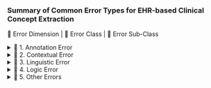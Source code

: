 ### Summary of Common Error Types for EHR-based Clinical Concept Extraction

📂 Error Dimension | 📄 Error Class | 🔸 Error Sub-Class

<details>
<summary>📂 1. Annotation Error</summary>

_Definition:_ Human error occurred during corpus annotation, which is a process involving the manual review, judgment, marking, and labeling of linguistic and clinical concepts from unstructured text.

- 📄 **1.1. Missing annotation**
  _Definition:_ Annotators fail to capture concepts due to human errors.
  _Example (delirium):_

  - Confusion/Disorientation Hendrich: Yes
  - Best Verbal Response Glasgow: Confused

- 📄 **1.2. Guideline error**
  _Definition:_ Errors occur due to conflicts between the NLP definition and the annotation guideline definition. For example, the version of the guideline does not align with the NLP version.
  _Example (delirium):_

  - Guideline definition: encephalopathy = delirium positive
  - NLP definition: encephalopathy = CAM_D

- 📄 **1.3. Misclassification**
  _Definition:_ Annotators captured incorrect concepts due to human errors.
  _Example (delirium):_
  - Screening for delirium = delirium (positive)
    -> Incorrect, screening for delirium should be marked as delirium (exclusion)

</details>

<details>
<summary>📂 2. Contextual Error</summary>

_Definition:_ Information found in the context of the condition that modifies individual clinical conditions.

- 📄 **2.1. Absence of context**
  _Definition:_ NLP model falsely or partially captures concepts due to a lack of enough context to determine the certainty, status, and subject of the expression.
  _Example (delirium):_

  - ‘Confusion’ (occurs as a single concept without context)
    _Correction:_
  - Patient has a constant confused look displayed on his/her face.

- 📄 **2.2. Certainty**
  _Definition:_ NLP model falsely captures concepts due to incorrectly judging grade (within the power or capacity of someone or something), possible, probable-related terms or expressions.

  - 🔸 **2.2.1. Differential diagnosis**
    _Definition:_ Description that documents a process where clinicians consider various possible conditions or diseases that could explain a patient's symptoms before making a final diagnosis.
    _Example (SBI):_

    - One potential differential diagnosis for silent infarction could include other causes of neurological symptoms such as migraine with aura, transient ischemic attack (TIA), or small fiber neuropathy

  - 🔸 **2.2.2. Hypothetical language**
    _Definition:_ Hypothesis-related concepts or expressions.
    _Example (delirium):_

    - Patient would have delirium if the CAM screening test comes out positive

  - 🔸 **2.2.3. Medical Grading**
    _Definition:_ A model incorrectly classifies concepts due to an erroneous assessment of grade, which pertains to the ability or capacity of someone or something.
    _Example (WMD):_

    - Moderate scattered deep and subcortical punctate white matter
    - Abnormal low- density in the right parietal periventricular white matter

  - 🔸 **2.2.4. Negation**
    _Definition:_ NLP model falsely captures concepts due to incorrectly judging negation-related (contradiction or denial of something) terms or expressions.
    _Example (delirium):_

    - Not able to be easily aroused
    - Patient does not have encephalopathy.
    - No history of confusion

  - 🔸 **2.2.5. Possible and probable language**
    _Definition:_ NLP model falsely captures concepts due to incorrectly interpreting possible, probable-related terms or expressions.
    _Example (WMD):_
    - Likely/probable focus of nonspecific white matter disease
    - Possibility of demyelinating disease

- 📄 **2.3. Exclusion**
  _Definition:_ NLP model falsely captures concepts because the concepts occur in a wrong context.

  - 🔸 **2.3.1. Medical evaluation**
    _Definition:_ A description of a patient presenting to a clinic for evaluation and assessment of their condition. The concepts need to be excluded because they do not reflect the patient’s disease status.
    _Example (delirium):_

    - I was called to evaluate the patient for an episode of confusion
    - Patient was screened for confusion

  - 🔸 **2.3.2. Medical instruction**
    _Definition:_ Communication of medical information, advice, and instructions to individuals seeking healthcare or treatment.
    _Example (delirium):_

    - When to Call Your Doctor Call your doctor right away if you have any of the following: Confusion or forgetfulness Muscle spasms, cramping, or twitching Seizures Gait disturbances

  - 🔸 **2.3.3. Medical risk**
    _Definition:_ Communication about the likelihood and severity of harm or negative consequences that can result from medical decisions or actions.
    _Example (fall):_

    - High risk for falls
    - I am worried about falling.

  - 🔸 **2.3.4. Patient education**
    _Definition:_ Clinical language about providing patients with information, knowledge, and resources to help them understand their medical conditions, treatment options, and self-care practices.
    _Example (fall, delirium):_
    - Fall prevention education
    - The nurse disconnected the call

- 📄 **2.4. Section**
  _Definition:_ (Structure of clinical document e.g., Clinical Document Architecture HL7 standard): Section errors occur when NLP models falsely capture the pre-defined concepts that belong to the wrong section.
  _Example (delirium):_

  - Family History (Section ID)
  - Hypertension: Yes
  - Diabetes: Yes
    \*Family information sometimes is considered as exclusion. Failure to consider the section information can result in misclassification.

- 📄 **2.5. Temporal Status**
  _Definition:_ Temporal status refers to the current condition or state of a patient's medical or health-related information. It is used to distinguish between historical information (past status) and information that reflects the patient's current state (present status).

  - 🔸 **2.5.1. History**
    _Example (delirium):_

    - Patient has a history of hallucinations (past)
    - Patient described episodes of delirium several years ago (past)
    - His hallucinations were resolved (past)

  - 🔸 **2.5.2. Present**
    _Example (delirium):_
    - Patient experienced an episode of confusion this morning (current)
    - Currently CAM Positive (current)
    - She has experienced confusion several times during the last few days (current/past)

- 📄 **2.6. Subject**
  _Definition:_ An individual or entity that is the focus of attention or observation to be identified within a specific clinical context. The most common scenario is to refer to an individual who is receiving medical treatment.

  - 🔸 **2.6.1. Family member**
    _Definition:_ Family members can be subjects of the study when their medical history, genetic information, or other factors are relevant to the research or medical care of the patient. The description can be commonly found in the family history section of clinical notes.
    _Example (delirium):_

    - Patient’s grandpa has hypertension and diabetes (FP)
    - Daughter/Son called and states patient has continued to be confused (TP)

  - 🔸 **2.6.2. Other subject**
    _Definition:_ The target subject can also be non-human, such as disease symptoms.
    _Example (delirium):_
    - The character of symptoms is agitated.
    - The course/duration of symptoms is fluctuating in intensity.
    - The vision he says has been very blurry and it fluctuates.

</details>

<details>
<summary>📂 3. Linguistic Error</summary>

_Definition:_ Linguistic errors refer to inaccuracies or inconsistencies in the representation of clinical expressions, including issues related to morphology, orthography, semantics, and syntax. These errors can lead to misclassification and occur more frequently in false negative expressions.

- 📄 **3.1. Morphological error**
  _Definition:_ Morphologic errors occur when NLP models fail to capture the pre-defined concepts due to the variation in the structure and formation of words (prefixes, suffixes, and base words).
  _Example (delirium):_

  - Hallucinates; Hallucination;
  - Altered; Alteration; Alter

- 📄 **3.2. Orthographic error**
  _Definition:_ Orthographic errors occur when NLP models fail to capture the pre-defined concepts due to the variation in language conventions including special characters, spelling, hyphenation, capitalization, word breaks, emphasis, and punctuation.

  - 🔸 **3.2.1. Spelling error**
    _Definition:_ A spelling error occurs when a deviation from the standard or intended spelling convention of the language leads to misclassification for the model.
    _Example (delirium; fall):_

    - Decresed (Decreased) responsiveness
    - agitated (agitated)
    - ell (Fell) last night

  - 🔸 **3.2.2. Abbreviation error**
    _Definition:_ An abbreviation error occurs when the model misinterprets or fails to recognize abbreviated forms of words or phrases.
    _Example:_
    - COPD - Chronic Obstructive Pulmonary Disease
    - UTI - Urinary Tract Infection
    - GERD - Gastroesophageal Reflux Disease
    - DM - Diabetes Mellitus

- 📄 **3.3. Semantic error**
  _Definition:_ A semantic error occurs when the meaning or interpretation of a clinical text is misunderstood by the model or annotator. Common semantic error types include homonyms, implied inference, statistical inference, and synonym.

  - 🔸 **3.3.1. Homonyms**
    _Definition:_ Words that are spelled and pronounced the same but have different meanings.
    _Example (fall):_

    - Fall asleep
    - Redwood falls
    - Water falls

  - 🔸 **3.3.2. Implied inference**
    _Definition:_ Missing paraphrase and implication.
    _Example (fall):_

    - landing flat on his back
    - missed the last step while going down the stairs
    - patient went down with a sudden knee flexion
      _Example (delirium):_
    - Becoming more forgetful
    - Difficulty with his/her speech particularly with word finding
      \*Concepts or expressions that can directly/indirectly infer the target concept of interest

  - 🔸 **3.3.3. Statistical inference**
    _Definition:_ Inability to make proper statistical inference. Common examples include rare expressions that, although occurring in the training data, the model is still unable to fully capture all possible cases.
    _Example (fall):_

    - Common expression: patient fell.
    - Rare expression: when he went down, his hands were behind him.

  - 🔸 **3.3.4. Synonym**
    _Definition:_ Missing new lexicon and synonyms not in the original NLP ruleset.
    _Example (delirium):_
    - Disorganized thinking: fuzziness; obtunded; forgetful
    - Difficulty concentrating: inattention
    - Disconnected: obtunded; fatigue; somnolence

- 📄 **3.4. Syntactic error**
  _Definition:_ A syntactic error occurs when violating the grammatical structure or rules of the language, especially when the system fails to parse or understand the grammatical structure of sentences or phrases correctly.

  - 🔸 **3.4.1. Sentence boundaries**
    _Definition:_ Sentence boundary detection is a task of segmenting individual sentences within a block of clinical text. Imperfect sentence boundaries, due to the lack of punctuation, can cause errors for sentence-level classifiers or extractors.
    _Example (fall):_
    - Patient did not have dementia; but had several syncope events.

- 📄 **3.5. Typographical error**
  _Definition:_ Typographical errors occur when NLP models fail to capture the pre-defined concepts due to the variation in the physical representation and appearance of text. Common typographical representations include inserting, deleting, replacing, and transposing the original word form and format.
  _Example:_
  - Randcom (insert)
  - Randm (delete)
  - Randcm (replace)
  - Randmo (transpose)

</details>

<details>
<summary>📂 4. Logic Error</summary>

_Definition:_ Logic errors occur when the NLP model falsely makes a classification or summarization due to logic or rule patterns.

- 📄 **4.1. Logic, pattern, and rule**
  _Definition:_ Logic errors occur when the NLP model falsely makes a classification or summarization due to logic or rule patterns.
  _Example (SBI, delirium):_
  - Silent cerebrovascular disease = positive mention of brain infarction
    **Correction:** positive mention of brain infarction without prior history of stroke
  - CAM Delirium positive = CAM_BCD
    **Correction:** CAM Delirium positive = CAM_ABCD or CAM_ABC or CAM_ABD

</details>

<details>
<summary>📂 5. Other Errors</summary>

- 📄 **5.1. Incomplete extraction**
  _Definition:_ The NLP model can only partially identify a concept, which cannot provide a complete picture for ascertaining a patient's status.
  _Example (WMD):_

  - Model only correctly captured disease and failed to identify grading: Punctate foci (grading) deep white matter (disease) lesion found.

- 📄 **5.2. Dictionary error**
  _Definition:_ An error made by a middleware dictionary or knowledge base such as the Unified Medical Language System (UMLS) and MeSH (Medical Subject Headings).
  _Example:_

  - UMLS synonymy error
  - UMLS absence error

- 📄 **5.3. Normalization error**
  _Definition:_ An error occurred while mapping medical mentions to standardized ontologies like UMLS or controlled vocabularies like SNOMED CT.
  _Example:_
  - In UMLS, some medications' descriptions contain strength information, including "cyanocobalamin 1000 MCG Oral Tablet" (CUI: C0976004), "cyanocobalamin 1000 MCG Oral Capsule" (CUI: C0786262), etc. Based on the example: "2. Cyanocobalamin 1000 mcg/mL Solution Sig: One (1) Injection DAILY (Daily) for 3 days," the system matched "Cyanocobalamin 1000" to CUI-C0976004 as a medication and ignored "1000 mcg/ml" as a strength.

</details>
